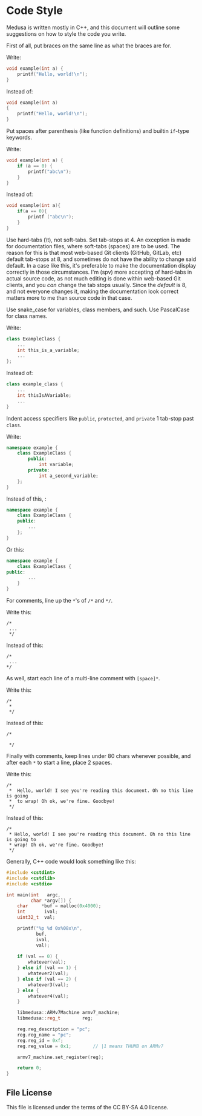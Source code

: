 # Code Style
Medusa is written mostly in C++, and this document will outline some suggestions
on how to style the code you write.

First of all, put braces on the same line as what the braces are for.

Write:
```c++
void example(int a) {
    printf("Hello, world!\n");
}
```
Instead of:
```c++
void example(int a)
{
    printf("Hello, world!\n");
}
```

Put spaces after parenthesis (like function definitions) and builtin `if`-type keywords.

Write:
```c++
void example(int a) {
    if (a == 0) {
        printf("abc\n");
    }
}
```
Instead of:
```c++
void example(int a){
    if(a == 0){
        printf ("abc\n");
    }
}
```

Use hard-tabs (\t), not soft-tabs. Set tab-stops at 4. An exception is made for
documentation files, where soft-tabs (spaces) are to be used. The reason for
this is that most web-based Git clients (GitHub, GitLab, etc) default tab-stops
at 8, and sometimes do not have the ability to change said default. In a case
like this, it's preferable to make the documentation display correctly in those
circumstances. I'm (spv) more accepting of hard-tabs in actual source code, as
not much editing is done within web-based Git clients, and you *can* change the
tab stops usually. Since the *default* is 8, and not everyone changes it, making
the documentation look correct matters more to me than source code in that case.

Use snake_case for variables, class members, and such. Use PascalCase for class
names.

Write:
```c++
class ExampleClass {
    ...
    int this_is_a_variable;
    ...
};
```

Instead of:
```c++
class example_class {
    ...
    int thisIsAVariable;
    ...
}
```

Indent access specifiers like `public`, `protected`, and `private` 1 tab-stop
past `class`.

Write:
```c++
namespace example {
    class ExampleClass {
        public:
            int variable;
        private:
            int a_second_variable;
    };
}
```

Instead of this, :
```c++
namespace example {
    class ExampleClass {
    public:
        ...
    };
}
```

Or this:
```c++
namespace example {
    class ExampleClass {
public:
        ...
    }
}
```

For comments, line up the `*`'s of `/*` and `*/`.

Write this:
```
/*
 ...
 */
```

Instead of this:
```
/*
 ...
*/
```

As well, start each line of a multi-line comment with `[space]*`.

Write this:
```
/*
 *
 */
```

Instead of this:
```
/*

 */
```

Finally with comments, keep lines under 80 chars whenever possible, and after
each `*` to start a line, place 2 spaces.

Write this:
```
/*
 *  Hello, world! I see you're reading this document. Oh no this line is going
 *  to wrap! Oh ok, we're fine. Goodbye!
 */
```

Instead of this:
```
/*
 * Hello, world! I see you're reading this document. Oh no this line is going to
 * wrap! Oh ok, we're fine. Goodbye!
 */
 ```

Generally, C++ code would look something like this:
```c++
#include <cstdint>
#include <cstdlib>
#include <cstdio>

int main(int   argc,
         char *argv[]) {
    char     *buf = malloc(0x4000);
    int       ival;
    uint32_t  val;

    printf("%p %d 0x%08x\n",
           buf,
           ival,
           val);
    
    if (val == 0) {
        whatever(val);
    } else if (val == 1) {
        whatever2(val);
    } else if (val == 2) {
        whatever3(val);
    } else {
        whatever4(val);
    }

    libmedusa::ARMv7Machine armv7_machine;
    libmedusa::reg_t        reg;

    reg.reg_description = "pc";
    reg.reg_name = "pc";
    reg.reg_id = 0xf;
    reg.reg_value = 0x1;        // |1 means THUMB on ARMv7

    armv7_machine.set_register(reg);

    return 0;
}
```

## File License
This file is licensed under the terms of the CC BY-SA 4.0 license.